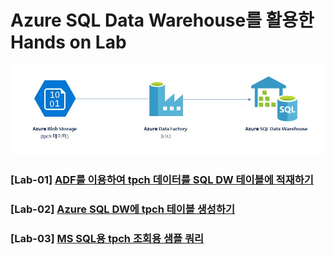 # Azure SQL Data Warehouse를 활용한 Hands on Lab
<img src="https://github.com/ghahm/HOL-AZURE-SQL-DW-with-TPCH/blob/master/SQLDW.jpg">
  
### [Lab-01] <a href="https://github.com/ghahm/HOL-AZURE-SQL-DW-with-TPCH/wiki/Lab-01.-ADF를-이용하여-tpch-데이터를-SQL-DW-테이블에-적재하기">ADF를 이용하여 tpch 데이터를 SQL DW 테이블에 적재하기</a>


### [Lab-02] <a href="https://github.com/ghahm/HOL-AZURE-SQL-DW-with-TPCH/wiki/Lab-02.-Azure-SQL-DW에-tpch-테이블-생성하기">Azure SQL DW에 tpch 테이블 생성하기</a>

### [Lab-03] <a href="https://github.com/ghahm/HOL-AZURE-SQL-DW-with-TPCH/wiki/Lab-03.-MS-SQL용-tpch-조회용-샘플-쿼리">MS SQL용 tpch 조회용 샘플 쿼리</a>

